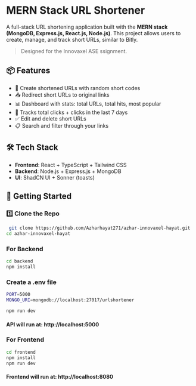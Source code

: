 
# MERN Stack URL Shortener

A full-stack URL shortening application built with the **MERN stack (MongoDB, Express.js, React.js, Node.js)**. This project allows users to create, manage, and track short URLs, similar to Bitly.

> Designed for the Innovaxel ASE ssignment.

## 📦 Features

- 🔗 Create shortened URLs with random short codes
- 📥 Redirect short URLs to original links
- 📊 Dashboard with stats: total URLs, total hits, most popular
- 📅 Tracks total clicks + clicks in the last 7 days
- ✅ Edit and delete short URLs
- 📋 Search and filter through your links

## 🛠️ Tech Stack

- **Frontend**: React + TypeScript + Tailwind CSS
- **Backend**: Node.js + Express.js + MongoDB
- **UI**: ShadCN UI + Sonner (toasts)

## 🚀 Getting Started

### 1️⃣ Clone the Repo

```bash
 git clone https://github.com/Azharhayat271/azhar-innovaxel-hayat.git
cd azhar-innovaxel-hayat
```
###  For Backend

```bash
cd backend
npm install

```
###  Create a .env file

```bash
PORT=5000
MONGO_URI=mongodb://localhost:27017/urlshortener

```

```bash
npm run dev

```
####  API will run at: http://localhost:5000



###  For Frontend

```bash
cd frontend
npm install
npm run dev

```

#### Frontend will run at: http://localhost:8080

